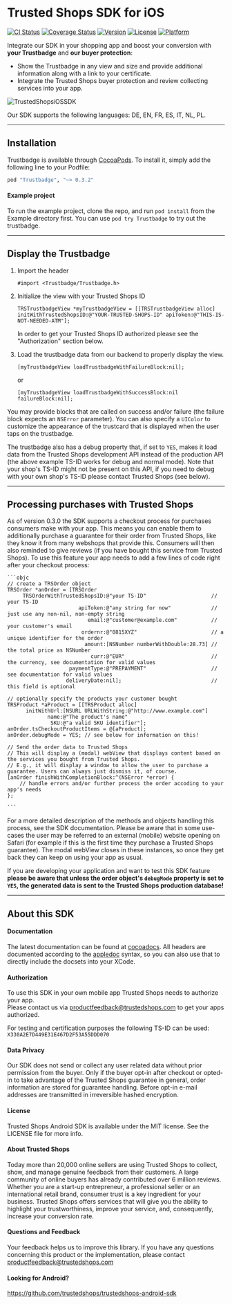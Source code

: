 # Trusted Shops SDK for iOS #

[![CI Status](https://travis-ci.org/trustedshops/trustedshops-ios-sdk.svg?branch=master)](https://travis-ci.org/trustedshops/trustedshops-ios-sdk)
[![Coverage Status](https://coveralls.io/repos/github/trustedshops/trustedshops-ios-sdk/badge.svg?branch=master)](https://coveralls.io/github/trustedshops/trustedshops-ios-sdk?branch=master)
[![Version](https://img.shields.io/cocoapods/v/Trustbadge.svg?style=flat)](http://cocoapods.org/pods/Trustbadge)
[![License](https://img.shields.io/cocoapods/l/Trustbadge.svg?style=flat)](http://cocoapods.org/pods/Trustbadge)
[![Platform](https://img.shields.io/cocoapods/p/Trustbadge.svg?style=flat)](http://cocoapods.org/pods/Trustbadge)

Integrate our SDK in your shopping app and boost your conversion with **your Trustbadge** and **our buyer protection**:
* Show the Trustbadge in any view and size and provide additional information along with a link to your certificate.
* Integrate the Trusted Shops buyer protection and review collecting services into your app.

![TrustedShopsiOSSDK](https://raw.githubusercontent.com/trustedshops/trustedshops-ios-sdk/master/Screenshots/iOS-SDK.png "Boost your conversion with Trustbadge and buyer protection")

Our SDK supports the following languages: DE, EN, FR, ES, IT, NL, PL.

- - - -

## Installation ##

Trustbadge is available through [CocoaPods](http://cocoapods.org). To install
it, simply add the following line to your Podfile:

```ruby
pod "Trustbadge", "~> 0.3.2"
```

#### Example project ####
To run the example project, clone the repo, and run `pod install` from the Example directory first. You can use `pod try Trustbadge` to try out the trustbadge.

- - - -

## Display the Trustbadge ##

1. Import the header

	```objc
	#import <Trustbadge/Trustbadge.h>
	```

2. Initialize the view with your Trusted Shops ID

	```objc
	TRSTrustbadgeView *myTrustbadgeView = [[TRSTrustbadgeView alloc] initWithTrustedShopsID:@"YOUR-TRUSTED-SHOPS-ID" apiToken:@"THIS-IS-NOT-NEEDED-ATM"];
	```
	
	In order to get your Trusted Shops ID authorized please see the "Authorization" section below.

3. Load the trustbadge data from our backend to properly display the view.

	```objc
	[myTrustbadgeView loadTrustbadgeWithFailureBlock:nil];
	```
	or
	```objc
	[myTrustbadgeView loadTrustbadgeWithSuccessBlock:nil failureBlock:nil];
	```

You may provide blocks that are called on success and/or failure (the failure block expects an `NSError` parameter).
You can also specify a `UIColor` to customize the appearance of the trustcard that is displayed when the user taps on the trustbadge.

The trustbadge also has a debug property that, if set to `YES`, makes it load data from the Trusted Shops development API instead of the production API (the above example TS-ID works for debug and normal mode). Note that your shop's TS-ID might not be present on this API, if you need to debug with your own shop's TS-ID please contact Trusted Shops (see below).

- - - -

## Processing purchases with Trusted Shops

As of version 0.3.0 the SDK supports a checkout process for purchases consumers make with your app. This means you can enable them to additionally purchase a guarantee for their order from Trusted Shops, like they know it from many webshops that provide this.
Consumers will then also reminded to give reviews (if you have bought this service from Trusted Shops).
To use this feature your app needs to add a few lines of code right after your checkout process:

	```objc
	// create a TRSOrder object
	TRSOrder *anOrder = [TRSOrder 
	     TRSOrderWithTrustedShopsID:@"your TS-ID"                     // your TS-ID
	                       apiToken:@"any string for now"             // just use any non-nil, non-empty string
	                          email:@"customer@example.com"           // your customer's email
	                        ordernr:@"0815XYZ"                        // a unique identifier for the order
	                         amount:[NSNumber numberWithDouble:28.73] // the total price as NSNumber
	                           curr:@"EUR"                            // the currency, see documentation for valid values
	                    paymentType:@"PREPAYMENT"                     // see documentation for valid values
	                   deliveryDate:nil];                             // this field is optional
	                   
	// optionally specify the products your customer bought
	TRSProduct *aProduct = [[TRSProduct alloc] 
	      initWithUrl:[NSURL URLWithString:@"http://www.example.com"]
	             name:@"The product's name" 
	              SKU:@"a valid SKU identifier"];
	anOrder.tsCheckoutProductItems = @[aProduct];
	anOrder.debugMode = YES; // see below for information on this! 
	
	// Send the order data to Trusted Shops
	// This will display a (modal) webView that displays content based on the services you bought from Trusted Shops.
	// E.g., it will display a window to allow the user to purchase a guarantee. Users can always just dismiss it, of course.
	[anOrder finishWithCompletionBlock:^(NSError *error) {
	    // handle errors and/or further process the order accoding to your app's needs
	};
	
	```
For a more detailed description of the methods and objects handling this process, see the SDK documentation.
Please be aware that in some use-cases the user may be referred to an external (mobile) website opening on Safari (for example if this is the first time they purchase a Trusted Shops guarantee). The modal webView closes in these instances, so once they get back they can keep on using your app as usual.

If you are developing your application and want to test this SDK feature __please be aware that unless the order object's `debugMode` property is set to `YES`, the generated data is sent to the Trusted Shops production database!__

- - - -

## About this SDK ##

#### Documentation ####
The latest documentation can be found at [cocoadocs](http://cocoadocs.org/docsets/Trustbadge/0.3.2/).
All headers are documented according to the [appledoc](http://appledoc.gentlebytes.com/appledoc/) syntax, so you can also use that to directly include the docsets into your XCode.

#### Authorization ####
To use this SDK in your own mobile app Trusted Shops needs to authorize your app.<br>
Please contact us via [productfeedback@trustedshops.com](mailto:productfeedback@trustedshops.com) to get your apps authorized.  

For testing and certification purposes the following TS-ID can be used: ```X330A2E7D449E31E467D2F53A55DDD070```

#### Data Privacy ####
Our SDK does not send or collect any user related data without prior permission from the buyer. Only if the buyer opt-in after checkout or opted-in to take advantage of the Trusted Shops guarantee in general, order information are stored for guarantee handling. Before opt-in e-mail addresses are transmitted in irreversible hashed encryption.

#### License ####
Trusted Shops Android SDK is available under the MIT license. See the LICENSE file for more info.

#### About Trusted Shops ####
Today more than 20,000 online sellers are using Trusted Shops to collect, show, and manage genuine feedback from their customers. A large community of online buyers has already contributed over 6 million reviews.
Whether you are a start-up entrepreneur, a professional seller or an international retail brand, consumer trust is a key ingredient for your business. Trusted Shops offers services that will give you the ability to highlight your trustworthiness, improve your service, and, consequently, increase your conversion rate. 

#### Questions and Feedback ####
Your feedback helps us to improve this library. 
If you have any questions concerning this product or the implementation, please contact [productfeedback@trustedshops.com](mailto:productfeedback@trustedshops.com)

#### Looking for Android? ####
https://github.com/trustedshops/trustedshops-android-sdk
